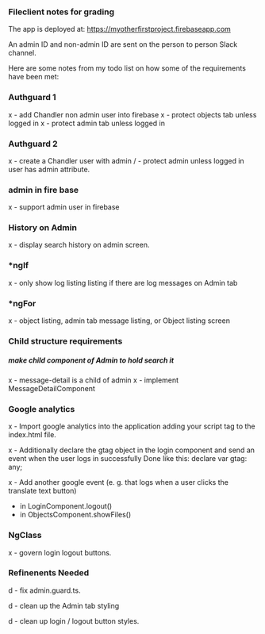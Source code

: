 ### Fileclient notes for grading

The app is deployed at:
https://myotherfirstproject.firebaseapp.com

An admin ID and non-admin ID are sent on 
the person to person Slack channel.

Here are some notes from my todo list on how some of 
the requirements have been met:

### Authguard 1
x - add Chandler non admin user into firebase
x - protect objects tab unless logged in
x - protect admin tab unless logged in

### Authguard 2
x - create a Chandler user with admin
/ - protect admin unless logged in user has admin attribute.

### admin in fire base
x - support admin user in firebase

### History on Admin
x - display search history on admin screen. 

### *ngIf
x - only show log listing listing if there are log messages on Admin tab
 
### *ngFor
x - object listing, admin tab message listing, or Object listing screen
 
### Child structure requirements
##### make child component of Admin to hold search it
x - message-detail is a child of admin 
x - implement MessageDetailComponent

### Google analytics
x - Import google analytics into the application adding your script tag to the index.html file.

x - Additionally declare the gtag object in the login component and send an event when the user logs in successfully
	Done like this:
		declare var gtag: any;
		
x - Add another google event (e. g. that logs when a user clicks the translate text button)
  - in LoginComponent.logout()
  - in ObjectsComponent.showFiles()

### NgClass
x - govern login logout buttons.


### Refinenents Needed
d - fix admin.guard.ts.

d - clean up the Admin tab styling

d - clean up login / logout button styles.

